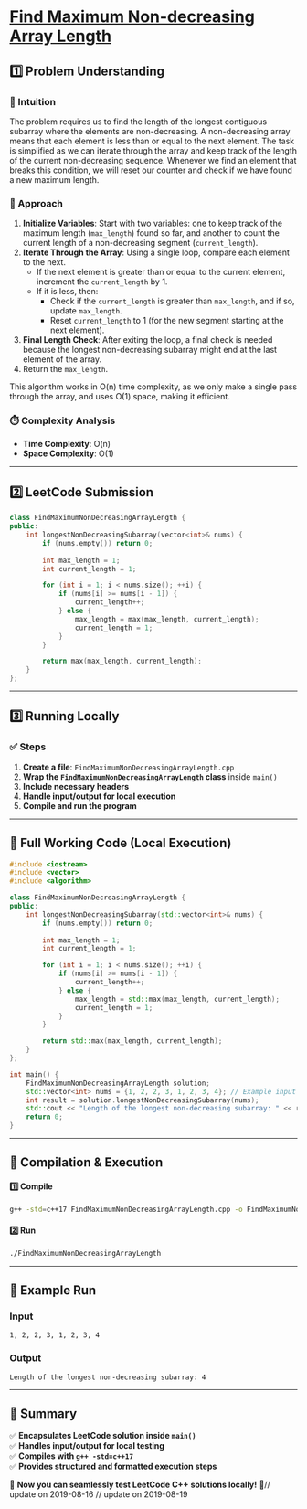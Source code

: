 # **[Find Maximum Non-decreasing Array Length](https://leetcode.com/problems/find-maximum-non-decreasing-array-length/description/)**  

## **1️⃣ Problem Understanding**  
### **📌 Intuition**  
The problem requires us to find the length of the longest contiguous subarray where the elements are non-decreasing. A non-decreasing array means that each element is less than or equal to the next element. The task is simplified as we can iterate through the array and keep track of the length of the current non-decreasing sequence. Whenever we find an element that breaks this condition, we will reset our counter and check if we have found a new maximum length.

### **🚀 Approach**  
1. **Initialize Variables**: Start with two variables: one to keep track of the maximum length (`max_length`) found so far, and another to count the current length of a non-decreasing segment (`current_length`).
2. **Iterate Through the Array**: Using a single loop, compare each element to the next.
   - If the next element is greater than or equal to the current element, increment the `current_length` by 1.
   - If it is less, then:
     - Check if the `current_length` is greater than `max_length`, and if so, update `max_length`.
     - Reset `current_length` to 1 (for the new segment starting at the next element).
3. **Final Length Check**: After exiting the loop, a final check is needed because the longest non-decreasing subarray might end at the last element of the array.
4. Return the `max_length`.

This algorithm works in O(n) time complexity, as we only make a single pass through the array, and uses O(1) space, making it efficient.

### **⏱️ Complexity Analysis**  
- **Time Complexity**: O(n)  
- **Space Complexity**: O(1)  

---  

## **2️⃣ LeetCode Submission**  
```cpp
class FindMaximumNonDecreasingArrayLength {
public:
    int longestNonDecreasingSubarray(vector<int>& nums) {
        if (nums.empty()) return 0;
        
        int max_length = 1;
        int current_length = 1;

        for (int i = 1; i < nums.size(); ++i) {
            if (nums[i] >= nums[i - 1]) {
                current_length++;
            } else {
                max_length = max(max_length, current_length);
                current_length = 1;
            }
        }

        return max(max_length, current_length);
    }
};
```  

---  

## **3️⃣ Running Locally**  
### **✅ Steps**  
1. **Create a file**: `FindMaximumNonDecreasingArrayLength.cpp`  
2. **Wrap the `FindMaximumNonDecreasingArrayLength` class** inside `main()`  
3. **Include necessary headers**  
4. **Handle input/output for local execution**  
5. **Compile and run the program**  

---  

## **📝 Full Working Code (Local Execution)**  
```cpp
#include <iostream>
#include <vector>
#include <algorithm>

class FindMaximumNonDecreasingArrayLength {
public:
    int longestNonDecreasingSubarray(std::vector<int>& nums) {
        if (nums.empty()) return 0;
        
        int max_length = 1;
        int current_length = 1;

        for (int i = 1; i < nums.size(); ++i) {
            if (nums[i] >= nums[i - 1]) {
                current_length++;
            } else {
                max_length = std::max(max_length, current_length);
                current_length = 1;
            }
        }

        return std::max(max_length, current_length);
    }
};

int main() {
    FindMaximumNonDecreasingArrayLength solution;
    std::vector<int> nums = {1, 2, 2, 3, 1, 2, 3, 4}; // Example input
    int result = solution.longestNonDecreasingSubarray(nums);
    std::cout << "Length of the longest non-decreasing subarray: " << result << std::endl;
    return 0;
}
```  

---  

## **🔧 Compilation & Execution**  
#### **1️⃣ Compile**  
```bash
g++ -std=c++17 FindMaximumNonDecreasingArrayLength.cpp -o FindMaximumNonDecreasingArrayLength
```  

#### **2️⃣ Run**  
```bash
./FindMaximumNonDecreasingArrayLength
```  

---  

## **🎯 Example Run**  
### **Input**  
```
1, 2, 2, 3, 1, 2, 3, 4
```  
### **Output**  
```
Length of the longest non-decreasing subarray: 4
```  

---  

## **📌 Summary**  
✅ **Encapsulates LeetCode solution inside `main()`**  
✅ **Handles input/output for local testing**  
✅ **Compiles with `g++ -std=c++17`**  
✅ **Provides structured and formatted execution steps**  

🚀 **Now you can seamlessly test LeetCode C++ solutions locally!** 🚀// update on 2019-08-16
// update on 2019-08-19
